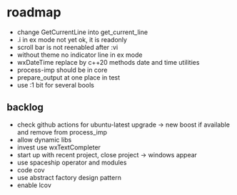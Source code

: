 # roadmap
- change GetCurrentLine into get_current_line
- .i in ex mode not yet ok, it is readonly
- scroll bar is not reenabled after :vi
- without theme no indicator line in ex mode
- wxDateTime replace by c++20 methods date and time utilities
- process-imp should be in core
- prepare_output at one place in test
- use :1 bit for several bools
  
## backlog
- check github actions for ubuntu-latest upgrade ->
    new boost if available and remove from process_imp
- allow dynamic libs
- invest use wxTextCompleter
- start up with recent project, close project
  -> windows appear
- use spaceship operator
  and modules
- code cov
- use abstract factory design pattern
- enable lcov
